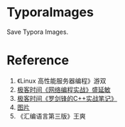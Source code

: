 # TyporaImages
Save Typora Images.
# Reference
1. 《Linux 高性能服务器编程》游双
2. [极客时间《网络编程实战》盛延敏](https://time.geekbang.org/column/intro/214)
3. [极客时间《罗剑锋的C++实战笔记》](https://time.geekbang.org/column/intro/309)
4. [图片](https://www.runoob.com/wp-content/uploads/2015/05/exceptions_in_cpp.png)
5. 《汇编语言第三版》王爽
